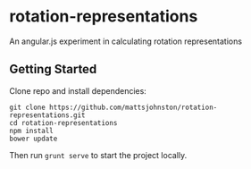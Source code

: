 rotation-representations
========================

An angular.js experiment in calculating rotation representations

## Getting Started

Clone repo and install dependencies:
```
git clone https://github.com/mattsjohnston/rotation-representations.git
cd rotation-representations
npm install
bower update
```

Then run `grunt serve` to start the project locally.
